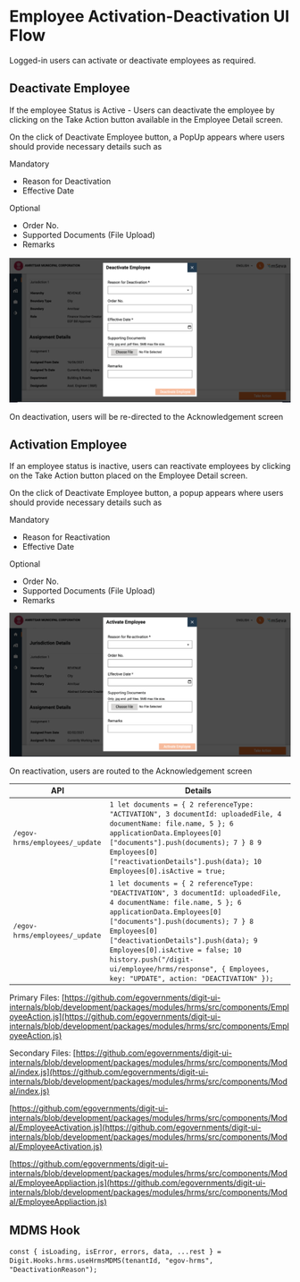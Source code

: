 # Employee Activation-Deactivation UI Flow

Logged-in users can activate or deactivate employees as required.

## **Deactivate Employee**

If the employee Status is Active - Users can deactivate the employee by clicking on the Take Action button available in the Employee Detail screen.

On the click of Deactivate Employee button, a PopUp appears where users should provide necessary details such as

Mandatory

* Reason for Deactivation
* Effective Date

Optional

* Order No.
* Supported Documents (File Upload)
* Remarks

![](<../../../../.gitbook/assets/image (145).png>)

On deactivation, users will be re-directed to the Acknowledgement screen

## **Activation Employee**

If an employee status is inactive, users can reactivate employees by clicking on the Take Action button placed on the Employee Detail screen.

On the click of Deactivate Employee button, a popup appears where users should provide necessary details such as

Mandatory

* Reason for Reactivation
* Effective Date

Optional

* Order No.
* Supported Documents (File Upload)
* Remarks

![](<../../../../.gitbook/assets/image (140) (1).png>)

On reactivation, users are routed to the Acknowledgement screen

| API                            | Details                                                                                                                                                                                                                                                                                                                                                                           |
| ------------------------------ | --------------------------------------------------------------------------------------------------------------------------------------------------------------------------------------------------------------------------------------------------------------------------------------------------------------------------------------------------------------------------------- |
| `/egov-hrms/employees/_update` | `1 let documents = { 2 referenceType: "ACTIVATION", 3 documentId: uploadedFile, 4 documentName: file.name, 5 }; 6 applicationData.Employees[0]["documents"].push(documents); 7 } 8 9 Employees[0]["reactivationDetails"].push(data); 10 Employees[0].isActive = true;`                                                                                                            |
| `/egov-hrms/employees/_update` | `1 let documents = { 2 referenceType: "DEACTIVATION", 3 documentId: uploadedFile, 4 documentName: file.name, 5 }; 6 applicationData.Employees[0]["documents"].push(documents); 7 } 8 Employees[0]["deactivationDetails"].push(data); 9 Employees[0].isActive = false; 10 history.push("/digit-ui/employee/hrms/response", { Employees, key: "UPDATE", action: "DEACTIVATION" });` |

Primary Files: [https://github.com/egovernments/digit-ui-internals/blob/development/packages/modules/hrms/src/components/EmployeeAction.js](https://github.com/egovernments/digit-ui-internals/blob/development/packages/modules/hrms/src/components/EmployeeAction.js)

Secondary Files: [https://github.com/egovernments/digit-ui-internals/blob/development/packages/modules/hrms/src/components/Modal/index.js](https://github.com/egovernments/digit-ui-internals/blob/development/packages/modules/hrms/src/components/Modal/index.js)

[https://github.com/egovernments/digit-ui-internals/blob/development/packages/modules/hrms/src/components/Modal/EmployeeActivation.js](https://github.com/egovernments/digit-ui-internals/blob/development/packages/modules/hrms/src/components/Modal/EmployeeActivation.js)

[https://github.com/egovernments/digit-ui-internals/blob/development/packages/modules/hrms/src/components/Modal/EmployeeAppliaction.js](https://github.com/egovernments/digit-ui-internals/blob/development/packages/modules/hrms/src/components/Modal/EmployeeAppliaction.js)

## MDMS Hook

```
const { isLoading, isError, errors, data, ...rest } = Digit.Hooks.hrms.useHrmsMDMS(tenantId, "egov-hrms", "DeactivationReason");
```
